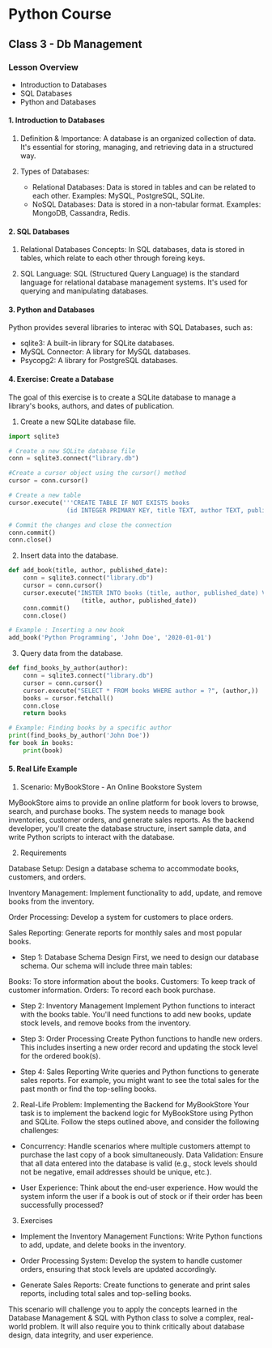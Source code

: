 # Python Course

## Class 3 - Db Management

### Lesson Overview
- Introduction to Databases
- SQL Databases
- Python and Databases

#### 1. Introduction to Databases

1. Definition & Importance: A database is an organized collection of data. It's essential for storing, managing, and retrieving data in a structured way.

2. Types of Databases:
    - Relational Databases: Data is stored in tables and can be related to each other. Examples: MySQL, PostgreSQL, SQLite.
    - NoSQL Databases: Data is stored in a non-tabular format. Examples: MongoDB, Cassandra, Redis.

#### 2. SQL Databases

1. Relational Databases Concepts: In SQL databases, data is stored in tables, which relate to each other through foreing keys.

2. SQL Language: SQL (Structured Query Language) is the standard language for relational database management systems. It's used for querying and manipulating databases.

#### 3. Python and Databases

Python provides several libraries to interac with SQL Databases, such as:
- sqlite3: A built-in library for SQLite databases.
- MySQL Connector: A library for MySQL databases.
- Psycopg2: A library for PostgreSQL databases.


#### 4. Exercise: Create a Database

The goal of this exercise is to create a SQLite database to manage a library's books, authors, and dates of publication.

1. Create a new SQLite database file.

```python
import sqlite3

# Create a new SQLite database file
conn = sqlite3.connect("library.db")

#Create a cursor object using the cursor() method
cursor = conn.cursor()

# Create a new table
cursor.execute('''CREATE TABLE IF NOT EXISTS books
                (id INTEGER PRIMARY KEY, title TEXT, author TEXT, published_date TEXT)''')

# Commit the changes and close the connection
conn.commit()
conn.close()
```

2. Insert data into the database.

```python
def add_book(title, author, published_date):
    conn = sqlite3.connect("library.db")
    cursor = conn.cursor()
    cursor.execute("INSTER INTO books (title, author, published_date) VALUES (?, ?, ?)",
                    (title, author, published_date))
    conn.commit()
    conn.close()

# Example : Inserting a new book
add_book('Python Programming', 'John Doe', '2020-01-01')
```

3. Query data from the database.

```python
def find_books_by_author(author):
    conn = sqlite3.connect("library.db")
    cursor = conn.cursor()
    cursor.execute("SELECT * FROM books WHERE author = ?", (author,))
    books = cursor.fetchall()
    conn.close
    return books

# Example: Finding books by a specific author
print(find_books_by_author('John Doe'))
for book in books:
    print(book)
```
#### 5. Real Life Example

1. Scenario: MyBookStore - An Online Bookstore System

MyBookStore aims to provide an online platform for book lovers to browse, search, and purchase books. The system needs to manage book inventories, customer orders, and generate sales reports. As the backend developer, you'll create the database structure, insert sample data, and write Python scripts to interact with the database.

2. Requirements 

Database Setup: Design a database schema to accommodate books, customers, and orders.

Inventory Management: Implement functionality to add, update, and remove books from the inventory.

Order Processing: Develop a system for customers to place orders.

Sales Reporting: Generate reports for monthly sales and most popular books.

- Step 1: Database Schema Design
First, we need to design our database schema. Our schema will include three main tables:

Books: To store information about the books.
Customers: To keep track of customer information.
Orders: To record each book purchase.

- Step 2: Inventory Management
Implement Python functions to interact with the books table. You'll need functions to add new books, update stock levels, and remove books from the inventory.

- Step 3: Order Processing
Create Python functions to handle new orders. This includes inserting a new order record and updating the stock level for the ordered book(s).

- Step 4: Sales Reporting
Write queries and Python functions to generate sales reports. For example, you might want to see the total sales for the past month or find the top-selling books.

2. Real-Life Problem: Implementing the Backend for MyBookStore
Your task is to implement the backend logic for MyBookStore using Python and SQLite. Follow the steps outlined above, and consider the following challenges:

- Concurrency: Handle scenarios where multiple customers attempt to purchase the last copy of a book simultaneously.
Data Validation: Ensure that all data entered into the database is valid (e.g., stock levels should not be negative, email addresses should be unique, etc.).

- User Experience: Think about the end-user experience. How would the system inform the user if a book is out of stock or if their order has been successfully processed?

3. Exercises

- Implement the Inventory Management Functions: Write Python functions to add, update, and delete books in the inventory.

- Order Processing System: Develop the system to handle customer orders, ensuring that stock levels are updated accordingly.

- Generate Sales Reports: Create functions to generate and print sales reports, including total sales and top-selling books.

This scenario will challenge you to apply the concepts learned in the Database Management & SQL with Python class to solve a complex, real-world problem. It will also require you to think critically about database design, data integrity, and user experience.



